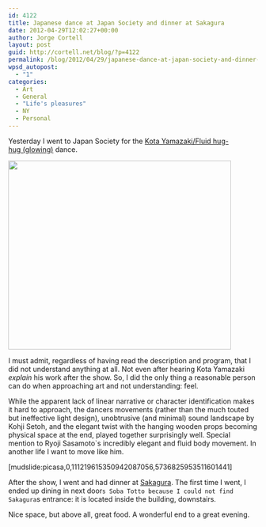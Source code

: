 ```yaml
---
id: 4122
title: Japanese dance at Japan Society and dinner at Sakagura
date: 2012-04-29T12:02:27+00:00
author: Jorge Cortell
layout: post
guid: http://cortell.net/blog/?p=4122
permalink: /blog/2012/04/29/japanese-dance-at-japan-society-and-dinner-at-sakagura/
wpsd_autopost:
  - "1"
categories:
  - Art
  - General
  - "Life's pleasures"
  - NY
  - Personal
---
```

Yesterday I went to Japan Society for the <a title="http://www.japansociety.org/event_detail?eid=38d0faf9" href="http://www.japansociety.org/event_detail?eid=38d0faf9" target="_blank">Kota Yamazaki/Fluid hug-hug (glowing)</a> dance.

<img class="aligncenter" title="from Japan Society" src="http://www.japansociety.org/resources/legacy/event/Kota2011_JS-0229-Edit-Ryutaro-Mishima_450.jpg" alt="" width="450" height="382" />

I must admit, regardless of having read the description and program, that I did not understand anything at all. Not even after hearing Kota Yamazaki _explain_ his work after the show. So, I did the only thing a reasonable person can do when approaching art and not understanding: feel.

While the apparent lack of linear narrative or character identification makes it hard to approach, the dancers movements (rather than the much touted but ineffective light design), unobtrusive (and minimal) sound landscape by Kohji Setoh, and the elegant twist with the hanging wooden props becoming physical space at the end, played together surprisingly well. Special mention to Ryoji Sasamoto`s incredibly elegant and fluid body movement. In another life I want to move like him.

[mudslide:picasa,0,111219615350942087056,5736825953511601441]

After the show, I went and had dinner at <a title="http://www.sakagura.com/" href="http://www.sakagura.com/" target="_blank">Sakagura</a>. The first time I went, I ended up dining in next door`s Soba Totto because I could not find Sakagura`s entrance: it is located inside the building, downstairs.

Nice space, but above all, great food. A wonderful end to a great evening.